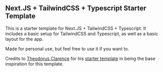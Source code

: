 ## Next.JS + TailwindCSS + Typescript Starter Template

This is a starter template for Next.JS + TailwindCSS + Typescript. It includes a basic setup for TailwindCSS and Typescript, as well as a basic layout for the app.

Made for personal use, but feel free to use it if you want to.

Credits to [Theodorus Clarence](https://github.com/theodorusclarence) for his [starter template](https://github.com/theodorusclarence/ts-nextjs-tailwind-starter) in being the base inspiration for this template.
